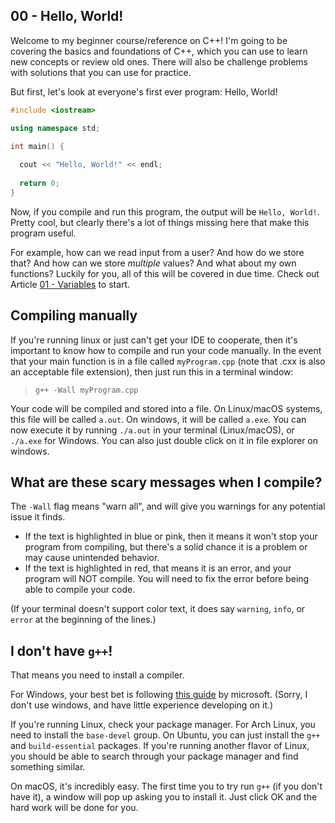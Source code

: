 00 - Hello, World!
----------------
Welcome to my beginner course/reference on C++!
I'm going to be covering the basics and foundations of C++, which you can use to learn new concepts or review old ones.
There will also be challenge problems with solutions that you can use for practice.

But first, let's look at everyone's first ever program: Hello, World!

```c++
#include <iostream>

using namespace std;

int main() {
  
  cout << "Hello, World!" << endl;
  
  return 0;
}
```

Now, if you compile and run this program, the output will be `Hello, World!`. 
Pretty cool, but clearly there's a lot of things missing here that make this program useful.

For example, how can we read input from a user? And how do we store that? And how can we store *multiple* values? And what about my own functions?
Luckily for you, all of this will be covered in due time. Check out Article [01 - Variables](https://github.com/Brod8362/cpp-for-dummies/blob/main/variables.md) to start.

Compiling manually
------------------
If you're running linux or just can't get your IDE to cooperate, then it's important to know how to compile and run your code manually.
In the event that your main function is in a file called `myProgram.cpp` (note that .cxx is also an acceptable file extension), then just run this in a terminal window:

> `g++ -Wall myProgram.cpp` 

Your code will be compiled and stored into a file. On Linux/macOS systems, this file will be called `a.out`. On windows, it will be called `a.exe`.
You can now execute it by running `./a.out` in your terminal (Linux/macOS), or `./a.exe` for Windows. You can also just double click on it in file explorer on windows.

What are these scary messages when I compile?
---------------------------------------------
The `-Wall` flag means "warn all", and will give you warnings for any potential issue it finds.
- If the text is highlighted in blue or pink, then it means it won't stop your program from compiling, but there's a solid chance it is a problem or may cause unintended behavior.
- If the text is highlighted in red, that means it is an error, and your program will NOT compile. You will need to fix the error before being able to compile your code.

(If your terminal doesn't support color text, it does say `warning`, `info`, or `error` at the beginning of the lines.)

I don't have `g++`!
-------------------
That means you need to install a compiler. 

For Windows, your best bet is following [this guide](https://code.visualstudio.com/docs/cpp/config-mingw) by microsoft. (Sorry, I don't use windows, and have little experience developing on it.)

If you're running Linux, check your package manager. For Arch Linux, you need to install the `base-devel` group. On Ubuntu, you can just install the `g++` and `build-essential` packages.
If you're running another flavor of Linux, you should be able to search through your package manager and find something similar.

On macOS, it's incredibly easy. The first time you to try run `g++` (if you don't have it), a window will pop up asking you to install it. Just click OK and the hard work will be done for you.
